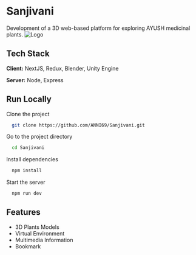 
# Sanjivani

Development of a 3D web-based platform for exploring AYUSH
medicinal plants.
![Logo](https://i.imghippo.com/files/dLV9r1727289180.png)


## Tech Stack

**Client:** NextJS, Redux, Blender, Unity Engine

**Server:** Node, Express


## Run Locally

Clone the project

```bash
  git clone https://github.com/ANNI69/Sanjivani.git
```

Go to the project directory

```bash
  cd Sanjivani
```

Install dependencies

```bash
  npm install
```

Start the server

```bash
  npm run dev
```


## Features

- 3D Plants Models
- Virtual Environment
- Multimedia Information
- Bookmark

